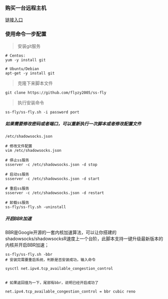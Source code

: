 ### 购买一台远程主机

<a href="https://www.vultr.com/pricing/" > 链接入口</a>



### 使用命令一步配置

> 安装git服务

```
# Centos:
yum -y install git

# Ubuntu/Debian
apt-get -y install git
```



> 克隆下来脚本文件

```
git clone https://github.com/flyzy2005/ss-fly
```



> 执行安装命令

```
ss-fly/ss-fly.sh -i password port
```



##### 如果需要修改密码或者端口，可以重新执行一次脚本或者修改配置文件

```
/etc/shadowsocks.json

# 修改文件配置
vim /etc/shadowsocks.json

# 停止ss服务
ssserver -c /etc/shadowsocks.json -d stop

# 启动ss服务
ssserver -c /etc/shadowsocks.json -d start

# 重启ss服务
ssserver -c /etc/shadowsocks.json -d restart

# 卸载ss服务
ss-fly/ss-fly.sh -uninstall
```





##### 开启BBR加速

BBR是Google开源的一套内核加速算法，可以让你搭建的shadowsocks/shadowsocksR速度上一个台阶，此脚本支持一键升级最新版本的内核并开启BBR加速；

```
ss-fly/ss-fly.sh -bbr
# 安装完需要重启系统，判断是否安装成功，输入命令

sysctl net.ipv4.tcp_available_congestion_control


# 如果返回值为一下，尾部有bbr，说明已经开启成功了

net.ipv4.tcp_available_congestion_control = bbr cubic reno
```



